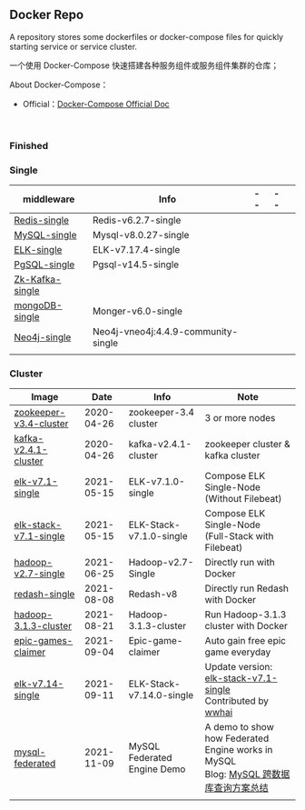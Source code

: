 ## Docker Repo

A repository stores some dockerfiles or docker-compose files for quickly starting service or service cluster.

一个使用 Docker-Compose 快速搭建各种服务组件或服务组件集群的仓库；

About Docker-Compose：

-   Official：[Docker-Compose Official Doc](https://docs.docker.com/compose/)

<br/>

### Finished

### Single

| middleware                                                                                    | Info                                | --  | --  |     |
| --------------------------------------------------------------------------------------------- | ----------------------------------- | --- | --- | --- |
| [Redis-single](https://github.com/Hard-it-le/docker-compose-hub/tree/main/redis/redis-single) | Redis-v6.2.7-single                 |     |     |     |
| [MySQL-single](https://github.com/Hard-it-le/docker-compose-hub/tree/main/mysql/mysql-single) | Mysql-v8.0.27-single                |     |     |     |
| [ELK-single](https://github.com/Hard-it-le/docker-compose-hub/tree/main/es-logs-kibana)       | ELK-v7.17.4-single                  |     |     |     |
| [PgSQL-single](https://github.com/Hard-it-le/docker-compose-hub/tree/main/pgsql)              | Pgsql-v14.5-single                  |     |     |     |
| [Zk-Kafka-single](https://github.com/Hard-it-le/docker-compose-hub/tree/main/zk-kafka)        |                                     |     |     |     |
| [mongoDB-single](https://github.com/Hard-it-le/docker-compose-hub/tree/main/mongoDB)          | Monger-v6.0-single                  |     |     |     |
| [Neo4j-single](https://github.com/Hard-it-le/docker-compose-hub/tree/main/neo4j)              | Neo4j-vneo4j:4.4.9-community-single |     |     |     |
|                                                                                               |                                     |     |     |     |

### Cluster

| Image                                                                                           | Date       | Info                        | Note                                                                                                                                                                |
| ----------------------------------------------------------------------------------------------- | ---------- | --------------------------- | ------------------------------------------------------------------------------------------------------------------------------------------------------------------- |
| [zookeeper-v3.4-cluster](https://github.com/JasonkayZK/docker_repo/tree/zookeeper-v3.4-cluster) | 2020-04-26 | zookeeper-3.4 cluster       | 3 or more nodes                                                                                                                                                     |
| [kafka-v2.4.1-cluster](https://github.com/JasonkayZK/docker_repo/tree/kafka-v2.4.1-cluster)     | 2020-04-26 | kafka-v2.4.1-cluster        | zookeeper cluster & kafka cluster                                                                                                                                   |
| [elk-v7.1-single](https://github.com/JasonkayZK/docker_repo/tree/elk-v7.1-single)               | 2021-05-15 | ELK-v7.1.0-single           | Compose ELK Single-Node<br />(Without Filebeat)                                                                                                                     |
| [elk-stack-v7.1-single](https://github.com/JasonkayZK/docker_repo/tree/elk-stack-v7.1-single)   | 2021-05-15 | ELK-Stack-v7.1.0-single     | Compose ELK Single-Node<br />(Full-Stack with Filebeat)                                                                                                             |
| [hadoop-v2.7-single](https://github.com/JasonkayZK/docker_repo/tree/hadoop-v2.7-single)         | 2021-06-25 | Hadoop-v2.7-Single          | Directly run with Docker                                                                                                                                            |
| [redash-single](https://github.com/JasonkayZK/docker_repo/tree/redash-single)                   | 2021-08-08 | Redash-v8                   | Directly run Redash with Docker                                                                                                                                     |
| [hadoop-3.1.3-cluster](https://github.com/JasonkayZK/docker_repo/tree/hadoop-3.1.3-cluster)     | 2021-08-21 | Hadoop-3.1.3-cluster        | Run Hadoop-3.1.3 cluster with Docker                                                                                                                                |
| [epic-games-claimer](https://github.com/JasonkayZK/docker_repo/tree/epic-games-claimer)         | 2021-09-04 | Epic-game-claimer           | Auto gain free epic game everyday                                                                                                                                   |
| [elk-v7.14-single](https://github.com/JasonkayZK/docker_repo/tree/elk-v7.14-single)             | 2021-09-11 | ELK-Stack-v7.14.0-single    | Update version: [elk-stack-v7.1-single](https://github.com/JasonkayZK/docker_repo/tree/elk-stack-v7.1-single)<br />Contributed by [wwhai](https://github.com/wwhai) |
| [mysql-federated](https://github.com/JasonkayZK/docker-repo/tree/mysql-federated)               | 2021-11-09 | MySQL Federated Engine Demo | A demo to show how Federated Engine works in MySQL<br />Blog: [MySQL 跨数据库查询方案总结](https://jasonkayzk.github.io/2021/11/09/MySQL跨数据库查询方案总结/)      |
|                                                                                                 |            |                             |                                                                                                                                                                     |
